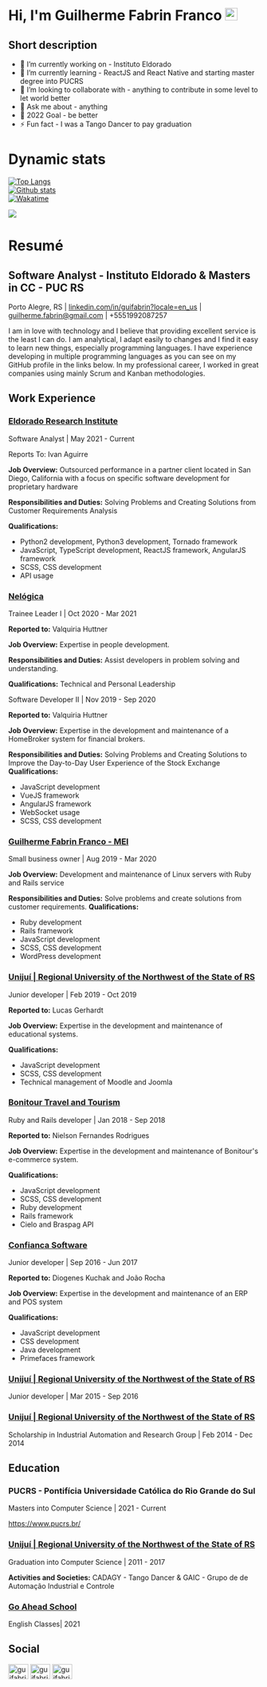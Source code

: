 # Hi, I'm Guilherme Fabrin Franco <img src="https://media.giphy.com/media/hvRJCLFzcasrR4ia7z/giphy.gif" width="25px">

## Short description
- 🔭 I’m currently working on - Instituto Eldorado
- 🌱 I’m currently learning - ReactJS and React Native and starting master degree into PUCRS
- 👯 I’m looking to collaborate with - anything to contribute in some level to let world better
- 💬 Ask me about - anything
- 🥅 2022 Goal - be better
- ⚡ Fun fact - I was a Tango Dancer to pay graduation

# Dynamic stats
[![Top Langs](https://github-readme-stats.vercel.app/api/top-langs/?username=guifabrin&langs_count=5&v=1)](#)
</br>
[![Github stats](https://github-readme-stats.vercel.app/api?username=guifabrin&count_private=true&show_icons=true&v=1)](#)
</br>
[![Wakatime](https://github-readme-stats.vercel.app/api/wakatime?username=guifabrin&v=1)](#)

![](https://komarev.com/ghpvc/?username=guifabrin)


# Resumé
<h2>Software Analyst - Instituto Eldorado &amp; Masters in CC - PUC RS</h2>

<p>Porto Alegre, RS |&nbsp;<a class="css-d9vn2l" href="http://linkedin.com/in/guifabrin?locale=en_us"
		rel="noopener noreferrer nofollow ugc" target="_blank">linkedin.com/in/guifabrin?locale=en_us</a>&nbsp;| <a
		href="mailto:guilherme.fabrin@gmail.com">guilherme.fabrin@gmail.com</a>&nbsp;| +5551992087257</p>

<p>I am in love with technology and I believe that providing excellent service is the least I can do. I am analytical, I
	adapt easily to changes and I find it easy to learn new things, especially programming languages. I have experience
	developing in multiple programming languages ​​as you can see on my GitHub profile in the links below. In my
	professional career, I worked in great companies using mainly Scrum and Kanban methodologies.</p>

<h2>Work Experience</h2>

<h3><a class="css-aybayc" href="https://www.eldorado.org.br/" rel="noopener noreferrer nofollow ugc"
		target="_blank">Eldorado Research Institute</a></h3>

<p>Software Analyst | May 2021 - Current</p>

<p>Reports To: Ivan Aguirre</p>

<p><b>Job Overview:</b> Outsourced performance in a partner client located in San Diego, California with a focus on
	specific
	software development for proprietary hardware</p>

<p><b>Responsibilities and Duties:</b> Solving Problems and Creating Solutions from Customer Requirements Analysis</p>

<p><b>Qualifications:</b></p>

<ul>
	<li>Python2 development, Python3 development, Tornado framework</li>
	<li>JavaScript, TypeScript development, ReactJS framework, AngularJS framework</li>
	<li>SCSS, CSS development</li>
	<li>API usage</li>
</ul>

<h3><a class="css-aybayc" href="https://www.nelogica.com.br/" rel="noopener noreferrer nofollow ugc"
		target="_blank">Nel&oacute;gica</a></h3>

<p>Trainee Leader I | Oct 2020 - Mar 2021</p>

<p><b>Reported to:</b> Valquiria Huttner</p>

<p><b>Job Overview:</b> Expertise in people development.</p>

<p><b>Responsibilities and Duties:</b> Assist developers in problem solving and understanding.</p>
<p><b>Qualifications:</b>
	Technical
	and
	Personal Leadership</p>

<p>Software Developer II |&nbsp;Nov 2019 - Sep 2020</p>

<p><b>Reported to:</b> Valquiria Huttner</p>

<p><b>Job Overview:</b> Expertise in the development and maintenance of a HomeBroker system for financial brokers.</p>

<p><b>Responsibilities and Duties:</b> Solving Problems and Creating Solutions to Improve the Day-to-Day User Experience
	of the
	Stock Exchange <b>Qualifications:</b></p>

<ul>
	<li>JavaScript development</li>
	<li>VueJS framework</li>
	<li>AngularJS framework</li>
	<li>WebSocket usage</li>
	<li>SCSS, CSS development</li>
</ul>

<h3><a class="css-aybayc" href="https://github.com/guifabrin" rel="noopener noreferrer nofollow ugc"
		target="_blank">Guilherme Fabrin Franco - MEI</a></h3>

<p>Small business owner | Aug 2019 - Mar 2020</p>

<p><b>Job Overview:</b> Development and maintenance of Linux servers with Ruby and Rails service</p>

<p><b>Responsibilities and Duties:</b> Solve problems and create solutions from customer requirements.
	<b>Qualifications:</b>
</p>

<ul>
	<li>Ruby development</li>
	<li>Rails framework</li>
	<li>JavaScript development</li>
	<li>SCSS, CSS development</li>
	<li>WordPress development</li>
</ul>

<h3><a class="css-aybayc" href="https://www.unijui.edu.br/" rel="noopener noreferrer nofollow ugc"
		target="_blank">Uniju&iacute; | Regional University of the Northwest of the State of RS</a></h3>

<p>Junior developer | Feb 2019 - Oct 2019</p>

<p><b>Reported to:</b> Lucas Gerhardt</p>

<p><b>Job Overview:</b> Expertise in the development and maintenance of educational systems.</p>

<p><b>Qualifications:</b></p>

<ul>
	<li>JavaScript development</li>
	<li>SCSS, CSS development</li>
	<li>Technical management of Moodle and Joomla</li>
</ul>

<h3><a class="css-aybayc" href="https://bonitour.com.br/" rel="noopener noreferrer nofollow ugc"
		target="_blank">Bonitour Travel and Tourism</a></h3>

<p>Ruby and Rails developer |&nbsp;Jan 2018 - Sep 2018</p>

<p><b>Reported to:</b> Nielson Fernandes Rodrigues</p>

<p><b>Job Overview:</b> Expertise in the development and maintenance of Bonitour&#39;s e-commerce system.</p>

<p><b>Qualifications:</b></p>

<ul>
	<li>JavaScript development</li>
	<li>SCSS, CSS development</li>
	<li>Ruby development</li>
	<li>Rails framework</li>
	<li>Cielo and Braspag API</li>
</ul>

<h3><a class="css-aybayc" href="https://confiancasoftware.com.br/site/" rel="noopener noreferrer nofollow ugc"
		target="_blank">Confianca Software</a></h3>

<p>Junior developer |&nbsp;Sep 2016 - Jun 2017</p>

<p><b>Reported to:</b> Diogenes Kuchak and Jo&atilde;o Rocha</p>

<p><b>Job Overview:</b> Expertise in the development and maintenance of an ERP and POS system</p>

<p><b>Qualifications:</b></p>

<ul>
	<li>JavaScript development</li>
	<li>CSS development</li>
	<li>Java development</li>
	<li>Primefaces framework</li>
</ul>

<h3><a class="css-aybayc" href="https://www.unijui.edu.br/" rel="noopener noreferrer nofollow ugc"
		target="_blank">Uniju&iacute; | Regional University of the Northwest of the State of RS</a></h3>

<p>Junior developer | Mar 2015 - Sep 2016</p>

<h3><a class="css-aybayc" href="https://www.unijui.edu.br/" rel="noopener noreferrer nofollow ugc"
		target="_blank">Uniju&iacute; | Regional University of the Northwest of the State of RS</a></h3>

<p>Scholarship in Industrial Automation and Research Group | Feb 2014 - Dec 2014</p>

<h2>Education</h2>

<h3>PUCRS - Pontif&iacute;cia Universidade Cat&oacute;lica do Rio Grande do Sul</h3>

<p>Masters into Computer Science | 2021 - Current</p>

<p><a class="css-19svyi" href="https://www.pucrs.br/" rel="noopener noreferrer nofollow ugc"
		target="_blank">https://www.pucrs.br/</a></p>

<h3><a class="css-aybayc" href="https://www.unijui.edu.br/" rel="noopener noreferrer nofollow ugc"
		target="_blank">Uniju&iacute; | Regional University of the Northwest of the State of RS</a></h3>

<p>Graduation into Computer Science | 2011 - 2017</p>

<p><b>Activities and Societies:</b> CADAGY - Tango Dancer &amp; GAIC - Grupo de de
	Automa&ccedil;&atilde;o Industrial e Controle</p>

<h3><a class="css-aybayc" href="https://goaheadschool.com.br/" rel="noopener noreferrer nofollow ugc" target="_blank">Go
		Ahead School</a></h3>

<p>English Classes| 2021</p>

## Social

<p align="left">
<a href="https://linkedin.com/in/guifabrin" target="blank"><img align="center" src="https://raw.githubusercontent.com/rahuldkjain/github-profile-readme-generator/master/src/images/icons/Social/linked-in-alt.svg" alt="guifabrin" height="30" width="40" /></a>
<a href="https://fb.com/guifabrin" target="blank"><img align="center" src="https://raw.githubusercontent.com/rahuldkjain/github-profile-readme-generator/master/src/images/icons/Social/facebook.svg" alt="guifabrin" height="30" width="40" /></a>
<a href="https://instagram.com/guifabrin" target="blank"><img align="center" src="https://raw.githubusercontent.com/rahuldkjain/github-profile-readme-generator/master/src/images/icons/Social/instagram.svg" alt="guifabrin" height="30" width="40" /></a>
</p>
